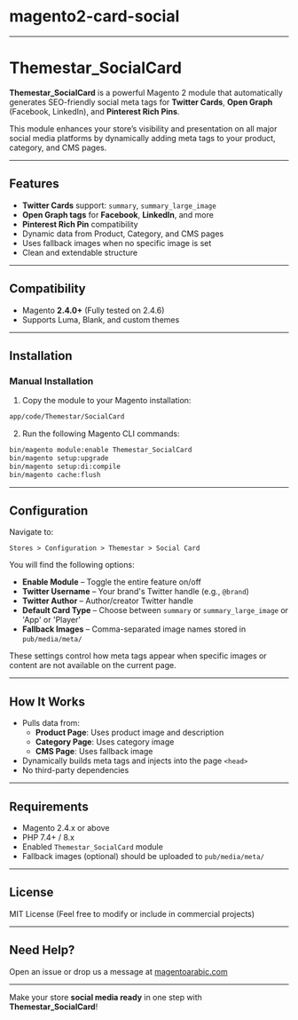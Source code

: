 # magento2-card-social

---


# Themestar_SocialCard

**Themestar_SocialCard** is a powerful Magento 2 module that automatically generates SEO-friendly social meta tags for **Twitter Cards**, **Open Graph** (Facebook, LinkedIn), and **Pinterest Rich Pins**.

This module enhances your store’s visibility and presentation on all major social media platforms by dynamically adding meta tags to your product, category, and CMS pages.

---

## Features

- **Twitter Cards** support: `summary`, `summary_large_image`
- **Open Graph tags** for **Facebook**, **LinkedIn**, and more
- **Pinterest Rich Pin** compatibility
- Dynamic data from Product, Category, and CMS pages
- Uses fallback images when no specific image is set
- Clean and extendable structure

---

## Compatibility

- Magento **2.4.0+** (Fully tested on 2.4.6)
- Supports Luma, Blank, and custom themes

---

## Installation

### Manual Installation

1. Copy the module to your Magento installation:

```bash
app/code/Themestar/SocialCard
```

2. Run the following Magento CLI commands:

```bash
bin/magento module:enable Themestar_SocialCard
bin/magento setup:upgrade
bin/magento setup:di:compile
bin/magento cache:flush
```

---

## Configuration

Navigate to:

`Stores > Configuration > Themestar > Social Card`

You will find the following options:

- **Enable Module** – Toggle the entire feature on/off
- **Twitter Username** – Your brand's Twitter handle (e.g., `@brand`)
- **Twitter Author** – Author/creator Twitter handle
- **Default Card Type** – Choose between `summary` or `summary_large_image` or 'App' or 'Player'
- **Fallback Images** – Comma-separated image names stored in `pub/media/meta/`

These settings control how meta tags appear when specific images or content are not available on the current page.

---

## How It Works

- Pulls data from:
  - **Product Page**: Uses product image and description
  - **Category Page**: Uses category image
  - **CMS Page**: Uses fallback image
- Dynamically builds meta tags and injects into the page `<head>`
- No third-party dependencies

---

## Requirements

- Magento 2.4.x or above
- PHP 7.4+ / 8.x
- Enabled `Themestar_SocialCard` module
- Fallback images (optional) should be uploaded to `pub/media/meta/`

---

## License

MIT License (Feel free to modify or include in commercial projects)

---

## Need Help?

Open an issue or drop us a message at [magentoarabic.com](https://magentoarabic.com/support)

---

Make your store **social media ready** in one step with **Themestar_SocialCard**!

